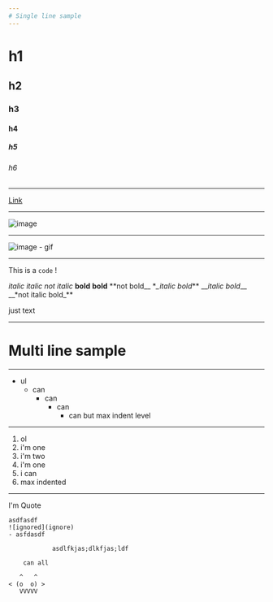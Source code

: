 ```yaml
---
# Single line sample
---
```


# h1

## h2

### h3

#### h4

##### h5

###### h6

---

[Link](www.naver.com)

---

![image](https://img.insight.co.kr/static/2019/09/22/700/9d2ef73214kv1a582j6y.jpg)

---

![image - gif](https://item.kakaocdn.net/do/faf352d35459da3d27f9db2ee4729caff43ad912ad8dd55b04db6a64cddaf76d)

---

This is a `code` !

_italic_ _italic_ *not italic*
**bold** **bold** **not bold\_\_
**\_italic bold*\*\* \_\_*italic bold*\_\_
\_\_*not italic bold\_\*\*

just text

---

# Multi line sample

---

- ul
  - can
    - can
      - can
        - can but max indent level

---

1. ol
2. i'm one
3. i'm two
4. i'm one
5. i can
6. max indented

---

I'm Quote

```
asdfasdf
![ignored](ignore)
- asfdasdf

            asdlfkjas;dlkfjas;ldf

    can all

   ^   ^
< (o  o) >
   VVVVV
```
